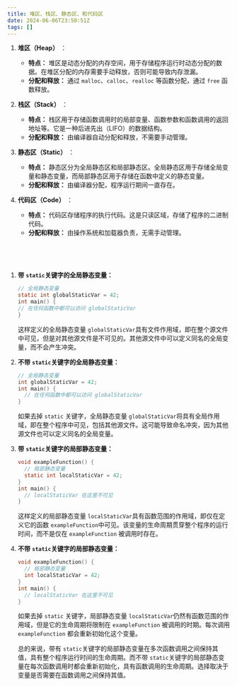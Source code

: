 ```yaml
---
title: 堆区、栈区、静态区、和代码区
date: 2024-06-06T23:50:51Z
tags: []
---
```


1. **堆区（Heap）** ：

   - **特点：**  堆区是动态分配的内存空间，用于存储程序运行时动态分配的数据。在堆区分配的内存需要手动释放，否则可能导致内存泄漏。
   - **分配和释放：**  通过 `malloc`、`calloc`、`realloc` 等函数分配，通过 `free` 函数释放。
2. **栈区（Stack）** ：

   - **特点：**  栈区用于存储函数调用时的局部变量、函数参数和函数调用的返回地址等。它是一种后进先出（LIFO）的数据结构。
   - **分配和释放：**  由编译器自动分配和释放，不需要手动管理。
3. **静态区（Static）** ：

   - **特点：**  静态区分为全局静态区和局部静态区。全局静态区用于存储全局变量和静态变量，而局部静态区用于存储在函数中定义的静态变量。
   - **分配和释放：**  由编译器分配，程序运行期间一直存在。
4. **代码区（Code）** ：

   - **特点：**  代码区存储程序的执行代码。这是只读区域，存储了程序的二进制代码。
   - **分配和释放：**  由操作系统和加载器负责，无需手动管理。

&nbsp;

&nbsp;

1. **带** **​`static`​**​ **关键字的全局静态变量：**

    ```c
   // 全局静态变量 
   static int globalStaticVar = 42; 
   int main() { 
   // 在任何函数中都可以访问 globalStaticVar
   }
    ```

    这样定义的全局静态变量 `globalStaticVar`​ 具有文件作用域，即在整个源文件中可见，但是对其他源文件是不可见的。其他源文件中可以定义同名的全局变量，而不会产生冲突。
2. **不带** **​`static`​**​ **关键字的全局静态变量：**

    ```c
    // 全局静态变量 
   int globalStaticVar = 42; 
   int main() {
      // 在任何函数中都可以访问 globalStaticVar 
   }
    ```

    如果去掉 `static`​ 关键字，全局静态变量 `globalStaticVar`​ 将具有全局作用域，即在整个程序中可见，包括其他源文件。这可能导致命名冲突，因为其他源文件也可以定义同名的全局变量。
3. **带** **​`static`​**​ **关键字的局部静态变量：**

    ```c
   void exampleFunction() {
      // 局部静态变量
      static int localStaticVar = 42; 
   } 
   int main() {
      // localStaticVar 在这里不可见
   }
   ```

    这样定义的局部静态变量 `localStaticVar`​ 具有函数范围的作用域，即仅在定义它的函数 `exampleFunction`​ 中可见。该变量的生命周期贯穿整个程序的运行时间，而不是仅在 `exampleFunction`​ 被调用时存在。
4. **不带** **​`static`​**​ **关键字的局部静态变量：**

    ```c
    void exampleFunction() {
      // 局部静态变量
      int localStaticVar = 42; 
   } 
   int main() { 
      // localStaticVar 在这里不可见   
   }
   ```

    如果去掉 `static`​ 关键字，局部静态变量 `localStaticVar`​ 仍然有函数范围的作用域，但是它的生命周期将限制在 `exampleFunction`​ 被调用的时期。每次调用 `exampleFunction`​ 都会重新初始化这个变量。

    总的来说，带有 `static`​ 关键字的局部静态变量在多次函数调用之间保持其值，具有整个程序运行时间的生命周期。而不带 `static`​ 关键字的局部静态变量在每次函数调用时都会重新初始化，具有函数调用的生命周期。选择取决于变量是否需要在函数调用之间保持其值。

    ‍
